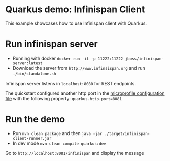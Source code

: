 # Quarkus demo: Infinispan Client

This example showcases how to use Infinispan client with Quarkus. 

# Run infinispan server

- Running with docker `docker run -it -p 11222:11222 jboss/infinispan-server:latest`
- Download the server from `http://www.infinsispan.org` and run `./bin/standalone.sh`

Infinispan server listens in ```localhost:8080``` for REST endpoints.

The quickstart configured another http port in the [microprofile configuration file](/src/main/resources/META-INF/microprofile-config.properties) 
with the following property:
`quarkus.http.port=8081`

# Run the demo

- Run `mvn clean package` and then `java -jar ./target/infinispan-client-runner.jar`
- In dev mode `mvn clean compile quarkus:dev`

Go to `http://localhost:8081/infinispan` and display the message
